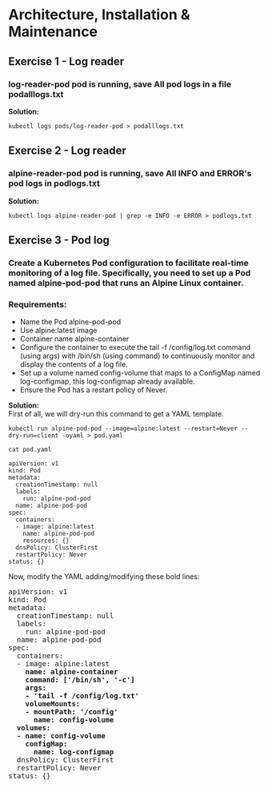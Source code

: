 # Architecture, Installation & Maintenance
## Exercise 1 - Log reader

  ### log-reader-pod pod is running, save **All pod logs** in a file podalllogs.txt  
  **Solution:**
  ```
  kubectl logs pods/log-reader-pod > podalllogs.txt
  ```
## Exercise 2 - Log reader

  ### alpine-reader-pod pod is running, save **All INFO and ERROR's** pod logs in podlogs.txt   
  **Solution:**
  ```
  kubectl logs alpine-reader-pod | grep -e INFO -e ERROR > podlogs.txt
  ```
## Exercise 3 - Pod log

  ### Create a Kubernetes Pod configuration to facilitate real-time monitoring of a log file. Specifically, you need to set up a Pod named alpine-pod-pod that runs an Alpine Linux container.

  ### Requirements:
  - Name the Pod alpine-pod-pod  
  - Use alpine:latest image  
  - Container name alpine-container  
  - Configure the container to execute the tail -f /config/log.txt command (using args) with /bin/sh (using command) to continuously monitor and display the contents of a log file.  
  - Set up a volume named config-volume that maps to a ConfigMap named log-configmap, this log-configmap already available.  
  - Ensure the Pod has a restart policy of Never.  

  **Solution:**  
  First of all, we will dry-run this command to get a YAML template.
  ```
  kubectl run alpine-pod-pod --image=alpine:latest --restart=Never --dry-run=client -oyaml > pod.yaml
  ```
  ```
  cat pod.yaml
  ```
  ```
  apiVersion: v1
  kind: Pod
  metadata:
    creationTimestamp: null
    labels:
      run: alpine-pod-pod
    name: alpine-pod-pod
  spec:
    containers:
    - image: alpine:latest
      name: alpine-pod-pod
      resources: {}
    dnsPolicy: ClusterFirst
    restartPolicy: Never
  status: {}
  ```
  Now, modify the YAML adding/modifying these bold lines:
  <pre>
apiVersion: v1
kind: Pod
metadata:
  creationTimestamp: null
  labels:
    run: alpine-pod-pod
  name: alpine-pod-pod
spec:
  containers:
  - image: alpine:latest
    <b>name: alpine-container</b>
    <b>command: ['/bin/sh', '-c']</b>
    <b>args:</b>
    <b>- 'tail -f /config/log.txt'</b>
    <b>volumeMounts:</b>
    <b>- mountPath: '/config'</b>
      <b>name: config-volume</b>
  <b>volumes:</b>
  <b>- name: config-volume</b>
    <b>configMap:</b>
      <b>name: log-configmap</b>
  dnsPolicy: ClusterFirst
  restartPolicy: Never
status: {}
</pre>
